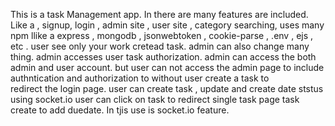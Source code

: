 This is a task Management app.
In there are many features are included.
Like a ,
signup,
login ,
admin site ,
user site ,
category searching,
uses many npm llike a express , mongodb , jsonwebtoken , cookie-parse , .env , ejs , etc .
user see only your work cretead task.
admin can also change many thing.
admin accesses user task authorization.
admin can access the both admin and user account. but user can not access the admin page to include authntication and authorization to without user create a task to redirect the login page.
user can create task , update and create date ststus using socket.io
user can click on task to redirect single task page
task create to add duedate.
In tjis use is socket.io feature.
